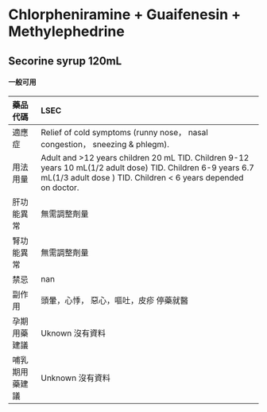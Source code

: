 # Chlorpheniramine + Guaifenesin + Methylephedrine

## Secorine syrup 120mL

#### 一般可用

| 藥品代碼       | LSEC                                                                                                                                                                          |
|:---------------|:------------------------------------------------------------------------------------------------------------------------------------------------------------------------------|
| 適應症         | Relief of cold symptoms (runny nose， nasal congestion， sneezing & phlegm).                                                                                                  |
| 用法用量       | Adult and >12 years children 20 mL TID. Children 9-12 years 10 mL(1/2 adult dose) TID. Children 6-9 years 6.7 mL(1/3 adult dose ) TID. Children < 6 years depended on doctor. |
| 肝功能異常     | 無需調整劑量                                                                                                                                                                  |
| 腎功能異常     | 無需調整劑量                                                                                                                                                                  |
| 禁忌           | nan                                                                                                                                                                           |
| 副作用         | 頭暈，心悸， 惡心，嘔吐，皮疹 停藥就醫                                                                                                                                        |
| 孕期用藥建議   | Uknown 沒有資料                                                                                                                                                               |
| 哺乳期用藥建議 | Unknown 沒有資料                                                                                                                                                              |

